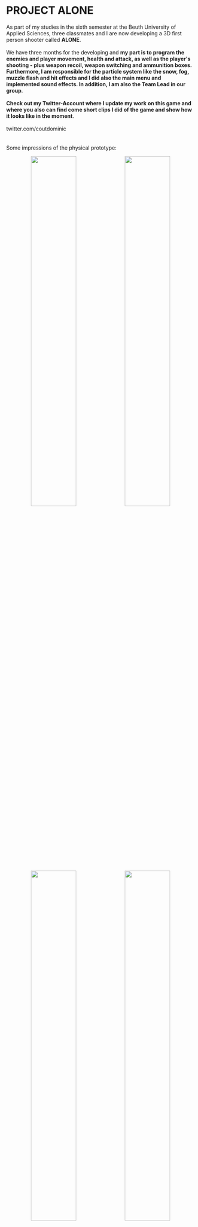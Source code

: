 # PROJECT ALONE

As part of my studies in the sixth semester at the Beuth University of Applied Sciences, three classmates and I are now developing a 3D first person shooter called <strong>ALONE</strong>.
<br/><br/>
We have three months for the developing and <strong>my part is to program the enemies and player movement, health and attack, as well as the player's shooting - plus weapon recoil, weapon switching and ammunition boxes. Furthermore, I am responsible for the particle system like the snow, fog, muzzle flash and hit effects and I did also the main menu and implemented sound effects. In addition, I am also the Team Lead in our group</strong>.
<br/><br/>
<strong>Check out my Twitter-Account where I update my work on this game and where you also can find come short clips I did of the game and show how it looks like in the moment</strong>.
<br/><br/>
twitter.com/coutdominic
<br/><br/><br/>
Some impressions of the physical prototype:
<p align="center">
    <img src="./docs/physical_prototype/prototyp_flaeche_unbeklebt.JPG"  width="49%" height="49%">
    <img src="./docs/physical_prototype/prototyp_flaeche_geklebt1.JPG"  width="49%" height="49%">
    <img src="./docs/physical_prototype/prototyp_baum2_ohne_farbe.JPG"  width="49%" height="49%">
    <img src="./docs/physical_prototype/prototyp_anmalen.JPG"  width="49%" height="49%">
    <img src="./docs/physical_prototype/prototyp_bemalen1.jpeg"  width="49%" height="49%">
    <img src="./docs/physical_prototype/prototyp_bemalen2.jpeg"  width="49%" height="49%">
    <img src="./docs/physical_prototype/prototyp_bemalen3.jpeg"  width="49%" height="49%">
    <img src="./docs/physical_prototype/prototyp_bemalen4.jpeg"  width="49%" height="49%">
    <img src="./docs/physical_prototype/prototyp_fertig.jpeg"  width="49%" height="49%">
    <img src="./docs/physical_prototype/prototyp_player1.jpeg"  width="49%" height="49%">
    <img src="./docs/physical_prototype/prototyp_munitionsbox_aufsammeln.jpeg"  width="49%" height="49%">
    <img src="./docs/physical_prototype/prototyp_mehrere_gegner_tot.jpeg"  width="49%" height="49%">
    <img src="./docs/physical_prototype/prototyp_bruecke2.jpeg"  width="49%" height="49%">
    <img src="./docs/physical_prototype/prototyp_endboss1.jpeg"  width="49%" height="49%">
</p>
<br/><br/>
Some impressions of the digital prototype:
<p align="center">
    <img src="./docs/digital_prototype/first_ideas.png"  width="49%" height="49%">
    <img src="./docs/digital_prototype/first_ideas2.png"  width="49%" height="49%">
    <img src="./docs/digital_prototype/Zombie_Horde1.png"  width="49%" height="49%">
    <img src="./docs/digital_prototype/Zombie_Horde2.jpeg"  width="49%" height="49%">
    <img src="./docs/digital_prototype/tutorial.png"  width="49%" height="49%">
    <img src="./docs/digital_prototype/moving_wall.png"  width="49%" height="49%">
    <img src="./docs/digital_prototype/ammo_box.png"  width="49%" height="49%">
    <img src="./docs/digital_prototype/document.png"  width="49%" height="49%">
    <img src="./docs/digital_prototype/Harpy1.png"  width="49%" height="49%">
    <img src="./docs/digital_prototype/Harpy2.png"  width="49%" height="49%">
    <img src="./docs/digital_prototype/snow_level.png"  width="49%" height="49%">
    <img src="./docs/digital_prototype/Level1_prototyp.png"  width="49%" height="49%">
    <img src="./docs/digital_prototype/inside_house.png"  width="49%" height="49%">
    <img src="./docs/digital_prototype/new_bridge.png"  width="49%" height="49%">
    <img src="./docs/digital_prototype/new_street.png"  width="49%" height="49%">
    <img src="./docs/digital_prototype/press_square.png"  width="49%" height="49%">
    <img src="./docs/digital_prototype/trash_can.png"  width="49%" height="49%">
    <img src="./docs/digital_prototype/burn.png"  width="49%" height="49%">
    <img src="./docs/digital_prototype/running_burn.png"  width="49%" height="49%">
    <img src="./docs/digital_prototype/boss_level1.png"  width="49%" height="49%">
    <img src="./docs/digital_prototype/boss_level2.png"  width="49%" height="49%">
    <img src="./docs/digital_prototype/chains.png"  width="49%" height="49%">
    <img src="./docs/digital_prototype/portal.png"  width="49%" height="49%">
    <img src="./docs/digital_prototype/shield1.png"  width="49%" height="49%">
    <img src="./docs/digital_prototype/shield2.png"  width="49%" height="49%">
    <img src="./docs/digital_prototype/skull_carpet1.png"  width="49%" height="49%">
    <img src="./docs/digital_prototype/skull_carpet2.png"  width="49%" height="49%">
    <img src="./docs/digital_prototype/candle_holder1.png"  width="49%" height="49%">
    <img src="./docs/digital_prototype/candle_holder2.png"  width="49%" height="49%">
    <img src="./docs/digital_prototype/almost_done.png"  width="49%" height="49%">
    
</p>
